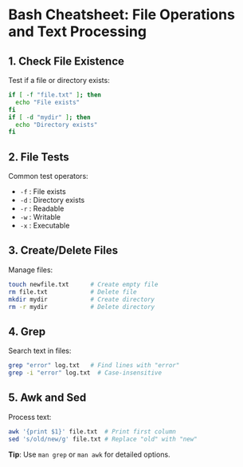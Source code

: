 # Bash Cheatsheet: File Operations and Text Processing

## 1. Check File Existence
Test if a file or directory exists:
```bash
if [ -f "file.txt" ]; then
  echo "File exists"
fi
if [ -d "mydir" ]; then
  echo "Directory exists"
fi
```

## 2. File Tests
Common test operators:
- `-f` : File exists
- `-d` : Directory exists
- `-r` : Readable
- `-w` : Writable
- `-x` : Executable

## 3. Create/Delete Files
Manage files:
```bash
touch newfile.txt      # Create empty file
rm file.txt            # Delete file
mkdir mydir            # Create directory
rm -r mydir            # Delete directory
```

## 4. Grep
Search text in files:
```bash
grep "error" log.txt   # Find lines with "error"
grep -i "error" log.txt  # Case-insensitive
```

## 5. Awk and Sed
Process text:
```bash
awk '{print $1}' file.txt  # Print first column
sed 's/old/new/g' file.txt # Replace "old" with "new"
```

**Tip**: Use `man grep` or `man awk` for detailed options.